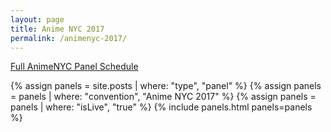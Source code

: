```yaml
---
layout: page
title: Anime NYC 2017
permalink: /animenyc-2017/
---
```


<a href="http://animenyc.com/panels/">Full AnimeNYC Panel Schedule</a>

{% assign panels = site.posts | where: "type", "panel" %}
{% assign panels = panels | where: "convention", "Anime NYC 2017" %}
{% assign panels = panels | where: "isLive", "true" %}
{% include panels.html panels=panels %}
